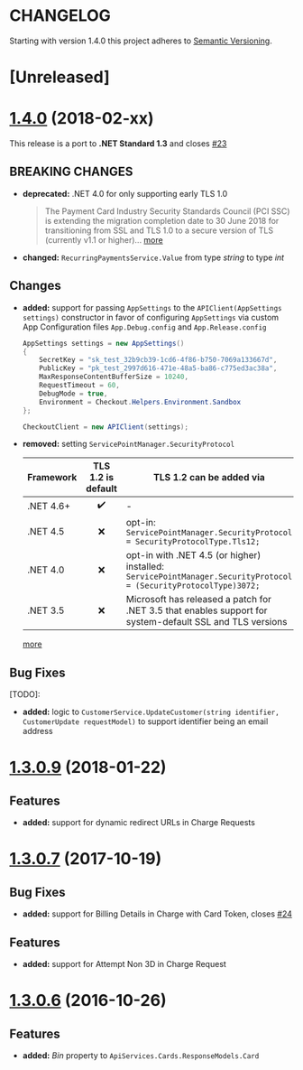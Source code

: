 # CHANGELOG
Starting with version 1.4.0 this project adheres to [Semantic Versioning](http://semver.org/spec/v2.0.0.html).

# [Unreleased]

# [1.4.0](https://github.com/checkout/checkout-net-library/tree/1.4.0.0) (2018-02-xx)

This release is a port to **.NET Standard 1.3** and closes [#23](https://github.com/checkout/checkout-net-library/issues/23)

## BREAKING CHANGES
- **deprecated:** <a name="security_1"></a>.NET 4.0 for only supporting early TLS 1.0
    > The Payment Card Industry Security Standards Council (PCI SSC) is extending the migration completion date to 30 June 2018 for transitioning from SSL and TLS 1.0 to a secure version of TLS (currently v1.1 or higher)... [more](https://blog.pcisecuritystandards.org/migrating-from-ssl-and-early-tls)
- **changed:** `RecurringPaymentsService.Value` from type *string* to type *int*

## Changes
- **added:** support for passing `AppSettings` to the `APIClient(AppSettings settings)` constructor in favor of configuring `AppSettings` via custom App Configuration files `App.Debug.config` and `App.Release.config`
    ```csharp
    AppSettings settings = new AppSettings()
    {
        SecretKey = "sk_test_32b9cb39-1cd6-4f86-b750-7069a133667d",
        PublicKey = "pk_test_2997d616-471e-48a5-ba86-c775ed3ac38a",
        MaxResponseContentBufferSize = 10240,
        RequestTimeout = 60,
        DebugMode = true,
        Environment = Checkout.Helpers.Environment.Sandbox
    };

    CheckoutClient = new APIClient(settings);
    ```
- **removed:** setting `ServicePointManager.SecurityProtocol`

    Framework|TLS 1.2 is default|TLS 1.2 can be added via
    ---|:---:|---
    .NET 4.6+|:heavy_check_mark:|-
    .NET 4.5|:x:|opt-in: `ServicePointManager.SecurityProtocol = SecurityProtocolType.Tls12;`
    .NET 4.0|:x:|opt-in with .NET 4.5 (or higher) installed: `ServicePointManager.SecurityProtocol = (SecurityProtocolType)3072;`
    .NET 3.5|:x:|Microsoft has released a patch for .NET 3.5 that enables support for system-default SSL and TLS versions
    [more](https://mavenlink.zendesk.com/hc/en-us/articles/115007653028-Transport-Layer-Security-TLS)

## Bug Fixes
[TODO]:
- **added:** logic to `CustomerService.UpdateCustomer(string identifier, CustomerUpdate requestModel)` to support identifier being an email address


# [1.3.0.9](https://github.com/checkout/checkout-net-library/tree/1.3.0.9) (2018-01-22)

## Features
- **added:** support for dynamic redirect URLs in Charge Requests

# [1.3.0.7](https://github.com/checkout/checkout-net-library/tree/1.3.0.7) (2017-10-19)

## Bug Fixes
- **added:** support for Billing Details in Charge with Card Token, closes [#24](https://github.com/checkout/checkout-net-library/issues/24)

## Features
- **added:** support for Attempt Non 3D in Charge Request

# [1.3.0.6](https://github.com/checkout/checkout-net-library/tree/1.3.0.6) (2016-10-26)

## Features
- **added:** *Bin* property to `ApiServices.Cards.ResponseModels.Card`